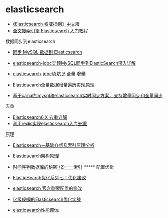 elasticsearch
=========

- [《Elasticsearch 权威指南》中文版](https://www.elastic.co/guide/cn/elasticsearch/guide/current/getting-started.html)
- [全文搜索引擎 Elasticsearch 入门教程](http://www.ruanyifeng.com/blog/2017/08/elasticsearch.html)

数据同步到elasticsearch
- [同步 MySQL 数据到 Elasticsearch](https://www.jianshu.com/p/96c7858b580f)
- [elasticsearch-jdbc实现MySQL同步到ElasticSearch深入详解](https://blog.csdn.net/laoyang360/article/details/51694519)
- [elasticsearch-jdbc填坑记](https://www.jianshu.com/p/cc7fd8bcea07)
全量 增量

- [Elasticsearch全量数据增量遍历实现原理](https://blog.csdn.net/laoyang360/article/details/79437408)
- [基于canal的mysql和elasticsearch实时同步方案，支持增量同步和全量同步](https://github.com/starcwang/canal_mysql_elasticsearch_sync)

去重
- [Elasticsearch6.X 去重详解](https://blog.csdn.net/laoyang360/article/details/79905676)
- [利用redis实现elasticsearch入库去重](https://yuerblog.cc/2018/05/25/%E5%88%A9%E7%94%A8redis%E5%AE%9E%E7%8E%B0elasticsearch%E5%85%A5%E5%BA%93%E5%8E%BB%E9%87%8D/)

原理

- [Elasticsearch－基础介绍及索引原理分析](https://www.cnblogs.com/dreamroute/p/8484457.html)
- [Elasticsearch架构原理](https://www.jianshu.com/p/5b88e95a9e80)

- [时间序列数据库的秘密 (2)——索引](https://www.infoq.cn/article/database-timestamp-02?utm_source=infoq&utm_medium=related_content_link&utm_campaign=relatedContent_articles_clk)  *****
配置优化

- [ElasticSearch优化系列七：优化建议](https://www.jianshu.com/p/29ffce0850af)
- [elasticsearch 官方重要配置的修改](https://www.elastic.co/guide/cn/elasticsearch/guide/current/important-configuration-changes.html)
- [亿级规模的Elasticsearch优化实战](http://itindex.net/detail/54168-elasticsearch-%E4%BC%98%E5%8C%96)
- [elasticsearch性能调优](https://www.cnblogs.com/hseagle/p/6015245.html)

